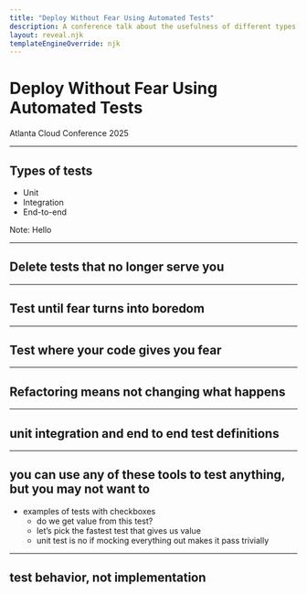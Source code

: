 ```yaml
---
title: "Deploy Without Fear Using Automated Tests"
description: A conference talk about the usefulness of different types of automated tests.
layout: reveal.njk
templateEngineOverride: njk
---
```

# Deploy Without Fear Using Automated Tests

Atlanta Cloud Conference 2025

---

## Types of tests

- Unit
- Integration
- End-to-end

Note:
Hello

---

## Delete tests that no longer serve you

---

## Test until fear turns into boredom

---

## Test where your code gives you fear

---

## Refactoring means not changing what happens

---

## unit integration and end to end test definitions

---

## you can use any of these tools to test anything, but you may not want to

- examples of tests with checkboxes
	- do we get value from this test?
	- let’s pick the fastest test that gives us value
	- unit test is no if mocking everything out makes it pass trivially

---

## test behavior, not implementation